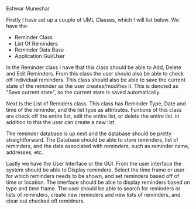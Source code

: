 Eshwar Muneshar

Firstly I have set up a couple of UML Classes, which I will list below. We have the:

- Reminder Class
- List Of Reminders
- Reminder Data Base
- Application Gui/User

In the Reminder class I have that this class should be able to Add, Delete and Edit Reminders. From this class the user should also be able to check off Individual reminders. This class should also be able to save the current state of the reminder as the user creates/modifies it. This is denoted as "Save current state", so the current state is saved automatically. 

Next is the List of Remiders class. This class has Reminder Type, Date and time of the reminder, and the list type as attributes. Funtions of this class are check off the entire list, edit the entire list, or delete the entire list. in addition to this the user can create a new list. 

The reminder database is up next and the database should be pretty straightforward. The Database should be able to store reminders, list of reminders, and the data associated with reminders, such as reminder name, addresses, etc. 

Lastly we have the User Interface or the GUI. From the user interface the system should be able to Display reminders, Select the time frame or user for which reminders needs to be shown, and set reminders based off of time or location. The interface should be able to display reminders based on type and time frame. The user should be able to search for reminders or lists of reminders, create new reminders and new lists of reminders, and clear out checked off remidners. 